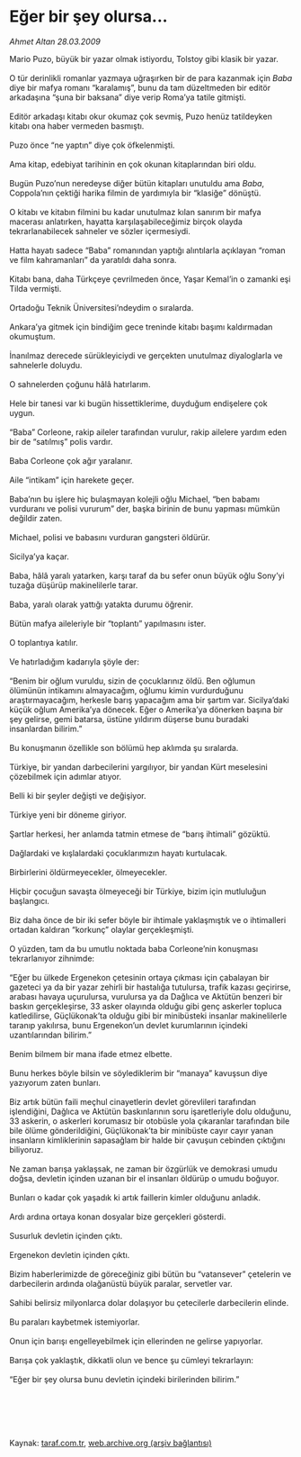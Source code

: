 # Eğer bir şey olursa...

*Ahmet Altan 28.03.2009*

<div class="taraf_structure_2col_1zq">
<div class="margen_n">



 <p>Mario Puzo, büyük bir yazar olmak istiyordu, Tolstoy gibi klasik bir yazar. <br/><br/>O tür derinlikli romanlar yazmaya uğraşırken bir de para kazanmak için <em>Baba</em> diye bir mafya romanı “karalamış”, bunu da tam düzeltmeden bir editör arkadaşına “şuna bir baksana” diye verip Roma’ya tatile gitmişti. <br/><br/>Editör arkadaşı kitabı okur okumaz çok sevmiş, Puzo henüz tatildeyken kitabı ona haber vermeden basmıştı. <br/><br/>Puzo önce “ne yaptın” diye çok öfkelenmişti. <br/><br/>Ama kitap, edebiyat tarihinin en çok okunan kitaplarından biri oldu. <br/><br/>Bugün Puzo’nun neredeyse diğer bütün kitapları unutuldu ama <em>Baba</em>, Coppola’nın çektiği harika filmin de yardımıyla bir “klasiğe” dönüştü. <br/><br/>O kitabı ve kitabın filmini bu kadar unutulmaz kılan sanırım bir mafya macerası anlatırken, hayatta karşılaşabileceğimiz birçok olayda tekrarlanabilecek sahneler ve sözler içermesiydi. <br/><br/>Hatta hayatı sadece “Baba” romanından yaptığı alıntılarla açıklayan “roman ve film kahramanları” da yaratıldı daha sonra. <br/><br/>Kitabı bana, daha Türkçeye çevrilmeden önce, Yaşar Kemal’in o zamanki eşi Tilda vermişti. <br/><br/>Ortadoğu Teknik Üniversitesi’ndeydim o sıralarda. <br/><br/>Ankara’ya gitmek için bindiğim gece treninde kitabı başımı kaldırmadan okumuştum. <br/><br/>İnanılmaz derecede sürükleyiciydi ve gerçekten unutulmaz diyaloglarla ve sahnelerle doluydu. <br/><br/>O sahnelerden çoğunu hâlâ hatırlarım. <br/><br/>Hele bir tanesi var ki bugün hissettiklerime, duyduğum endişelere çok uygun. <br/><br/>“Baba” Corleone, rakip aileler tarafından vurulur, rakip ailelere yardım eden bir de “satılmış” polis vardır. <br/><br/>Baba Corleone çok ağır yaralanır. <br/><br/>Aile “intikam” için harekete geçer. <br/><br/>Baba’nın bu işlere hiç bulaşmayan kolejli oğlu Michael, “ben babamı vurduranı ve polisi vururum” der, başka birinin de bunu yapması mümkün değildir zaten. <br/><br/>Michael, polisi ve babasını vurduran gangsteri öldürür. <br/><br/>Sicilya’ya kaçar. <br/><br/>Baba, hâlâ yaralı yatarken, karşı taraf da bu sefer onun büyük oğlu Sony’yi tuzağa düşürüp makinelilerle tarar. <br/><br/>Baba, yaralı olarak yattığı yatakta durumu öğrenir. <br/><br/>Bütün mafya aileleriyle bir “toplantı” yapılmasını ister. <br/><br/>O toplantıya katılır. <br/><br/>Ve hatırladığım kadarıyla şöyle der: <br/><br/>“Benim bir oğlum vuruldu, sizin de çocuklarınız öldü. Ben oğlumun ölümünün intikamını almayacağım, oğlumu kimin vurdurduğunu araştırmayacağım, herkesle barış yapacağım ama bir şartım var. Sicilya’daki küçük oğlum Amerika’ya dönecek. Eğer o Amerika’ya dönerken başına bir şey gelirse, gemi batarsa, üstüne yıldırım düşerse bunu buradaki insanlardan bilirim.” <br/><br/>Bu konuşmanın özellikle son bölümü hep aklımda şu sıralarda. <br/><br/>Türkiye, bir yandan darbecilerini yargılıyor, bir yandan Kürt meselesini çözebilmek için adımlar atıyor. <br/><br/>Belli ki bir şeyler değişti ve değişiyor. <br/><br/>Türkiye yeni bir döneme giriyor. <br/><br/>Şartlar herkesi, her anlamda tatmin etmese de “barış ihtimali” gözüktü. <br/><br/>Dağlardaki ve kışlalardaki çocuklarımızın hayatı kurtulacak. <br/><br/>Birbirlerini öldürmeyecekler, ölmeyecekler. <br/><br/>Hiçbir çocuğun savaşta ölmeyeceği bir Türkiye, bizim için mutluluğun başlangıcı. <br/><br/>Biz daha önce de bir iki sefer böyle bir ihtimale yaklaşmıştık ve o ihtimalleri ortadan kaldıran “korkunç” olaylar gerçekleşmişti. <br/><br/>O yüzden, tam da bu umutlu noktada baba Corleone’nin konuşması tekrarlanıyor zihnimde: <br/><br/>“Eğer bu ülkede Ergenekon çetesinin ortaya çıkması için çabalayan bir gazeteci ya da bir yazar zehirli bir hastalığa tutulursa, trafik kazası geçirirse, arabası havaya uçurulursa, vurulursa ya da Dağlıca ve Aktütün benzeri bir baskın gerçekleşirse, 33 asker olayında olduğu gibi genç askerler topluca katledilirse, Güçlükonak’ta olduğu gibi bir minibüsteki insanlar makinelilerle taranıp yakılırsa, bunu Ergenekon’un devlet kurumlarının içindeki uzantılarından bilirim.” <br/><br/>Benim bilmem bir mana ifade etmez elbette. <br/><br/>Bunu herkes böyle bilsin ve söylediklerim bir “manaya” kavuşsun diye yazıyorum zaten bunları. <br/><br/>Biz artık bütün faili meçhul cinayetlerin devlet görevlileri tarafından işlendiğini, Dağlıca ve Aktütün baskınlarının soru işaretleriyle dolu olduğunu, 33 askerin, o askerleri korumasız bir otobüsle yola çıkaranlar tarafından bile bile ölüme gönderildiğini, Güçlükonak’ta bir minibüste cayır cayır yanan insanların kimliklerinin sapasağlam bir halde bir çavuşun cebinden çıktığını biliyoruz. <br/><br/>Ne zaman barışa yaklaşsak, ne zaman bir özgürlük ve demokrasi umudu doğsa, devletin içinden uzanan bir el insanları öldürüp o umudu boğuyor. <br/><br/>Bunları o kadar çok yaşadık ki artık faillerin kimler olduğunu anladık. <br/><br/>Ardı ardına ortaya konan dosyalar bize gerçekleri gösterdi. <br/><br/>Susurluk devletin içinden çıktı. <br/><br/>Ergenekon devletin içinden çıktı. <br/><br/>Bizim haberlerimizde de göreceğiniz gibi bütün bu “vatansever” çetelerin ve darbecilerin ardında olağanüstü büyük paralar, servetler var. <br/><br/>Sahibi belirsiz milyonlarca dolar dolaşıyor bu çetecilerle darbecilerin elinde. <br/><br/>Bu paraları kaybetmek istemiyorlar. <br/><br/>Onun için barışı engelleyebilmek için ellerinden ne gelirse yapıyorlar. <br/><br/>Barışa çok yaklaştık, dikkatli olun ve bence şu cümleyi tekrarlayın: <br/><br/>“Eğer bir şey olursa bunu devletin içindeki birilerinden bilirim.”</p>
<br/>
<br/>
<br/>



<br/>


<div id="taraf_not">
</div>

</div>


</div>

Kaynak: [taraf.com.tr](http://www.taraf.com.tr:80/makale/4725.htm), [web.archive.org (arşiv bağlantısı)](http://web.archive.org/web/20090907133050/http://www.taraf.com.tr:80/makale/4725.htm)
